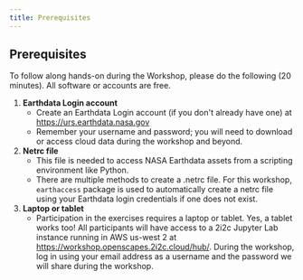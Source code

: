 ```yaml
---
title: Prerequisites
---
```


## Prerequisites

To follow along hands-on during the Workshop, please do the following (20 minutes). All software or accounts are free.

1. **Earthdata Login account** 
    - Create an Earthdata Login account (if you don't already have one) at <https://urs.earthdata.nasa.gov>
    - Remember your username and password; you will need to download or access cloud data during the workshop and beyond.
1. **Netrc file**
    - This file is needed to access NASA Earthdata assets from a scripting environment like Python.
    - There are multiple methods to create a .netrc file. For this workshop, `earthaccess` package is used to automatically create a netrc file using your Earthdata login credentials if one does not exist.
1. **Laptop or tablet** 
    - Participation in the exercises requires a laptop or tablet. Yes, a tablet works too! All participants will have access to a 2i2c Jupyter Lab instance running in AWS us-west 2 at https://workshop.openscapes.2i2c.cloud/hub/. During the workshop, log in using your email address as a username and the password we will share during the workshop.

